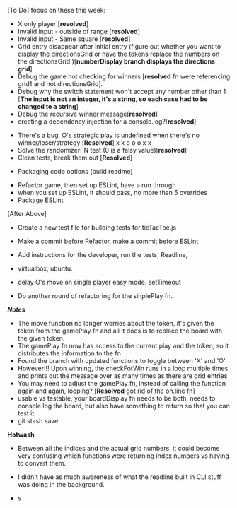 [To Do]
focus on these this week:
* X only player [**resolved**]
* Invalid input - outside of range [**resolved**]
* Invalid input - Same square [**resolved**]
* Grid entry disappear after initial entry (figure out whether you want to display the directionsGrid or have the tokens replace the numbers on the directionsGrid.)[**numberDisplay branch displays the directions grid**]
* Debug the game not checking for winners [**resolved** fn were referencing grid1 and not directionsGrid].
* Debug why the switch statement won't accept any number other than 1 [**The input is not an integer, it's a string, so each case had to be changed to a string**]
* Debug the recursive winner message[**resolved**]
* creating a dependency injection for a console.log?[**resolved**]
- There's a bug, O's strategic play is undefined when there's no winner/loser/strategy [**Resolved**]
x x o
o o x
x    
- Solve the randomizerFN test (0 is a falsy value)[**resolved**]
- Clean tests, break them out [**Resolved**]
* Packaging code options (build readme)
- Refactor game, then set up ESLint, have a run through
- when you set up ESLint, it should pass, no more than 5 overrides
- Package ESLint

[After Above]
- Create a new test file for building tests for ticTacToe.js
- Make a commit before Refactor, make a commit before ESLint
- Add instructions for the developer, run the tests, Readline,
- virtualbox, ubuntu.
- delay O's move on single player easy mode. setTimeout

- Do another round of refactoring for the sinplePlay fn.


***Notes***
- The move function no longer worries about the token, it's given the token from the gamePlay fn and all it does is to replace the board with the given token.
- The gamePlay fn now has access to the current play and the token, so it distributes the information to the fn.
- Found the branch with updated functions to toggle between 'X' and 'O'
- However!!! Upon winning, the checkForWin runs in a loop multiple times and prints out the message over as many times as there are grid entries
- You may need to adjust the gamePlay fn, instead of calling the function again and again, looping? [**Resolved** got rid of the on.line fn]
- usable vs testable, your boardDisplay fn needs to be both, needs to console log the board, but also have something to return so that you can test it.
- git stash save


**Hotwash**
- Between all the indices and the actual grid numbers, it could become very confusing which functions were returning index numbers vs having to convert them.

- I didn't have as much awareness of what the readline built in CLI stuff was doing in the background.

- s
